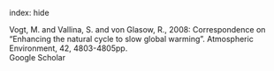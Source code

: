 index: hide

<div class="Citation">

  <div class="Citation-body">
    <div class="Citation-text">Vogt, M. and Vallina, S. and von Glasow, R., 2008: Correspondence on “Enhancing the natural cycle to slow global warming”. <span class="Article-journal">Atmospheric Environment, </span><span class="Article-volume">42, </span>4803-4805pp.</div>
    <div class="Citation-links">
      <div class="CitationLink" data-href="https://scholar.google.com/scholar?q=Correspondence+on+%E2%80%9CEnhancing+the+natural+cycle+to+slow+global+warming%E2%80%9D">
        <div class="CitationLink-icon CitationLink-Scholar"></div>
        <div class="CitationLink-text">Google Scholar</div>
      </div>
    </div>
  </div>
</div>


<div class="Citation-copy">

</div>